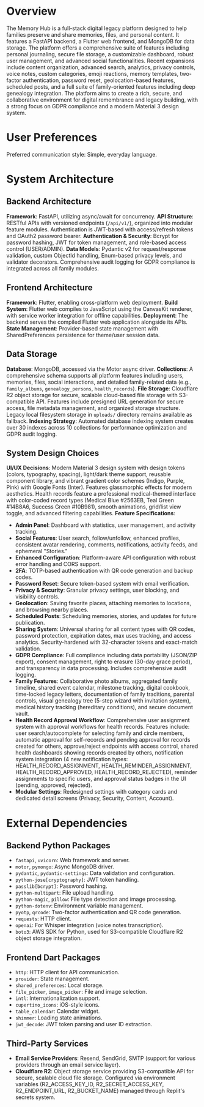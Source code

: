 # Overview

The Memory Hub is a full-stack digital legacy platform designed to help families preserve and share memories, files, and personal content. It features a FastAPI backend, a Flutter web frontend, and MongoDB for data storage. The platform offers a comprehensive suite of features including personal journaling, secure file storage, a customizable dashboard, robust user management, and advanced social functionalities. Recent expansions include content organization, advanced search, analytics, privacy controls, voice notes, custom categories, emoji reactions, memory templates, two-factor authentication, password reset, geolocation-based features, scheduled posts, and a full suite of family-oriented features including deep genealogy integration. The platform aims to create a rich, secure, and collaborative environment for digital remembrance and legacy building, with a strong focus on GDPR compliance and a modern Material 3 design system.

# User Preferences

Preferred communication style: Simple, everyday language.

# System Architecture

## Backend Architecture

**Framework**: FastAPI, utilizing async/await for concurrency.
**API Structure**: RESTful APIs with versioned endpoints (`/api/v1/`), organized into modular feature modules. Authentication is JWT-based with access/refresh tokens and OAuth2 password bearer.
**Authentication & Security**: Bcrypt for password hashing, JWT for token management, and role-based access control (USER/ADMIN).
**Data Models**: Pydantic v2 for request/response validation, custom ObjectId handling, Enum-based privacy levels, and validator decorators. Comprehensive audit logging for GDPR compliance is integrated across all family modules.

## Frontend Architecture

**Framework**: Flutter, enabling cross-platform web deployment.
**Build System**: Flutter web compiles to JavaScript using the CanvasKit renderer, with service worker integration for offline capabilities.
**Deployment**: The backend serves the compiled Flutter web application alongside its APIs.
**State Management**: Provider-based state management with SharedPreferences persistence for theme/user session data.

## Data Storage

**Database**: MongoDB, accessed via the Motor async driver.
**Collections**: A comprehensive schema supports all platform features including users, memories, files, social interactions, and detailed family-related data (e.g., `family_albums`, `genealogy_persons`, `health_records`).
**File Storage**: Cloudflare R2 object storage for secure, scalable cloud-based file storage with S3-compatible API. Features include presigned URL generation for secure access, file metadata management, and organized storage structure. Legacy local filesystem storage in `uploads/` directory remains available as fallback.
**Indexing Strategy**: Automated database indexing system creates over 30 indexes across 10 collections for performance optimization and GDPR audit logging.

## System Design Choices

**UI/UX Decisions**: Modern Material 3 design system with design tokens (colors, typography, spacing), light/dark theme support, reusable component library, and vibrant gradient color schemes (Indigo, Purple, Pink) with Google Fonts (Inter). Features glassmorphic effects for modern aesthetics. Health records feature a professional medical-themed interface with color-coded record types (Medical Blue #2563EB, Teal Green #14B8A6, Success Green #10B981), smooth animations, grid/list view toggle, and advanced filtering capabilities.
**Feature Specifications**:
- **Admin Panel**: Dashboard with statistics, user management, and activity tracking.
- **Social Features**: User search, follow/unfollow, enhanced profiles, consistent avatar rendering, comments, notifications, activity feeds, and ephemeral "Stories."
- **Enhanced Configuration**: Platform-aware API configuration with robust error handling and CORS support.
- **2FA**: TOTP-based authentication with QR code generation and backup codes.
- **Password Reset**: Secure token-based system with email verification.
- **Privacy & Security**: Granular privacy settings, user blocking, and visibility controls.
- **Geolocation**: Saving favorite places, attaching memories to locations, and browsing nearby places.
- **Scheduled Posts**: Scheduling memories, stories, and updates for future publication.
- **Sharing System**: Universal sharing for all content types with QR codes, password protection, expiration dates, max uses tracking, and access analytics. Security-hardened with 32-character tokens and exact-match validation.
- **GDPR Compliance**: Full compliance including data portability (JSON/ZIP export), consent management, right to erasure (30-day grace period), and transparency in data processing. Includes comprehensive audit logging.
- **Family Features**: Collaborative photo albums, aggregated family timeline, shared event calendar, milestone tracking, digital cookbook, time-locked legacy letters, documentation of family traditions, parental controls, visual genealogy tree (5-step wizard with invitation system), medical history tracking (hereditary conditions), and secure document vault.
- **Health Record Approval Workflow**: Comprehensive user assignment system with approval workflows for health records. Features include: user search/autocomplete for selecting family and circle members, automatic approval for self-records and pending approval for records created for others, approve/reject endpoints with access control, shared health dashboards showing records created by others, notification system integration (4 new notification types: HEALTH_RECORD_ASSIGNMENT, HEALTH_REMINDER_ASSIGNMENT, HEALTH_RECORD_APPROVED, HEALTH_RECORD_REJECTED), reminder assignments to specific users, and approval status badges in the UI (pending, approved, rejected).
- **Modular Settings**: Redesigned settings with category cards and dedicated detail screens (Privacy, Security, Content, Account).

# External Dependencies

## Backend Python Packages

- `fastapi`, `uvicorn`: Web framework and server.
- `motor`, `pymongo`: Async MongoDB driver.
- `pydantic`, `pydantic-settings`: Data validation and configuration.
- `python-jose[cryptography]`: JWT token handling.
- `passlib[bcrypt]`: Password hashing.
- `python-multipart`: File upload handling.
- `python-magic`, `pillow`: File type detection and image processing.
- `python-dotenv`: Environment variable management.
- `pyotp`, `qrcode`: Two-factor authentication and QR code generation.
- `requests`: HTTP client.
- `openai`: For Whisper integration (voice notes transcription).
- `boto3`: AWS SDK for Python, used for S3-compatible Cloudflare R2 object storage integration.

## Frontend Dart Packages

- `http`: HTTP client for API communication.
- `provider`: State management.
- `shared_preferences`: Local storage.
- `file_picker`, `image_picker`: File and image selection.
- `intl`: Internationalization support.
- `cupertino_icons`: iOS-style icons.
- `table_calendar`: Calendar widget.
- `shimmer`: Loading state animations.
- `jwt_decode`: JWT token parsing and user ID extraction.

## Third-Party Services

- **Email Service Providers**: Resend, SendGrid, SMTP (support for various providers through an email service layer).
- **Cloudflare R2**: Object storage service providing S3-compatible API for secure, scalable cloud file storage. Configured via environment variables (R2_ACCESS_KEY_ID, R2_SECRET_ACCESS_KEY, R2_ENDPOINT_URL, R2_BUCKET_NAME) managed through Replit's secrets system.